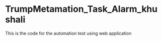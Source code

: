 # TrumpMetamation_Task_Alarm_khushali
This is the code for the automation test using web application 
